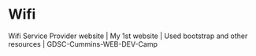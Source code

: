 # Wifi
Wifi Service Provider website |
My 1st website |
Used bootstrap and other resources |
GDSC-Cummins-WEB-DEV-Camp
